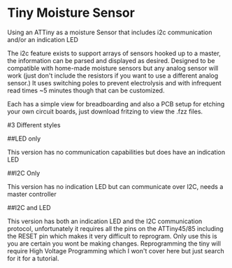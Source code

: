 # Tiny Moisture Sensor

Using an ATTiny as a moisture Sensor that includes i2c communication and/or an indication LED

The i2c feature exists to support arrays of sensors hooked up to a master, the information can be parsed and displayed as desired. Designed to be compatible with home-made moisture sensors but any analog sensor will work (just don't include the resistors if you want to use a different analog sensor.) It uses switching poles to prevent electrolysis and with infrequent read times ~5 minutes though that can be customized.

Each has a simple view for breadboarding and also a PCB setup for etching your own circuit boards, just download fritzing to view the .fzz files.

#3 Different styles

##LED only

This version has no communication capabilities but does have an indication LED 

##I2C Only

This version has no indication LED but can communicate over I2C, needs a master controller

##I2C and LED

This version has both an indication LED and the I2C communication protocol, unfortunately it requires all the pins on the ATTiny45/85 including the RESET pin which makes it very difficult to reprogram. Only use this is you are certain you wont be making changes. Reprogramming the tiny will require High Voltage Programming which I won't cover here but just search for it for a tutorial.
